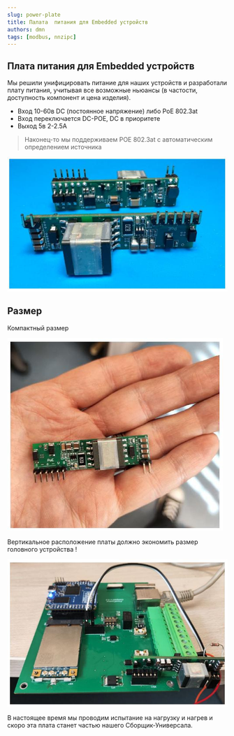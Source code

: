 ```yaml
---
slug: power-plate
title: Палата  питания для Embedded устройств
authors: dmn
tags: [modbus, nnzipc]
---
```


## Плата питания для Embedded устройств

Мы решили унифицировать питание для наших устройств и разработали плату питания, учитывая все возможные ньюансы (в частости, доступность компонент и цена изделия). 

- Вход 10-60в DC (постоянное напряжение) либо PoE  802.3at
- Вход переключается DC-POE, DC в приоритете 
- Выход 5в 2-2.5А

>Наконец-то мы поддерживаем POE  802.3at с автоматическим определением источника 
  
![](img/2024-06-06_18-08.jpg)

<!--truncate-->

## Размер

Компактный размер

![](img/2024-06-06_18-22.jpg)

Вертикальное расположение платы должно экономить размер головного устройства !

![](img/2024-06-06_18-22_1.jpg)

В настоящее время мы проводим испытание на нагрузку и нагрев и скоро эта плата 
станет частью нашего Сборщик-Универсала. 